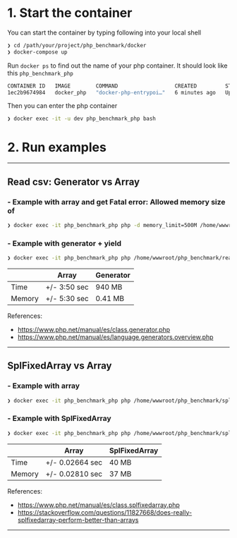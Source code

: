 # 1. Start the container

You can start the container by typing following into your local shell

```bash
❯ cd /path/your/project/php_benchmark/docker 
❯ docker-compose up
```

Run `docker ps` to find out the name of your php container. It should look like this `php_benchmark_php`

```bash
CONTAINER ID   IMAGE        COMMAND                  CREATED         STATUS         PORTS      NAMES
1ec2b9674984   docker_php   "docker-php-entrypoi…"   6 minutes ago   Up 6 minutes   9000/tcp   php_benchmark_php
```

Then you can enter the php container

```bash
❯ docker exec -it -u dev php_benchmark_php bash
```

# 2. Run examples

---

## Read csv: Generator vs Array

### - Example with array and get Fatal error: Allowed memory size of

```bash
❯ docker exec -it php_benchmark_php php -d memory_limit=500M /home/wwwroot/php_benchmark/readCsv/example1.php
```

### - Example with generator + yield

```bash
❯ docker exec -it php_benchmark_php php /home/wwwroot/php_benchmark/readCsv/example2.php
```

|        | Array        | Generator |
|--------|--------------|-----------|
| Time   | +/- 3:50 sec | 940 MB    |
| Memory | +/- 5:30 sec | 0.41 MB   |

References:

- https://www.php.net/manual/es/class.generator.php
- https://www.php.net/manual/es/language.generators.overview.php

---

## SplFixedArray vs Array

### - Example with array

```bash
❯ docker exec -it php_benchmark_php php /home/wwwroot/php_benchmark/splFixedArray/example1.php
```

### - Example with SplFixedArray

```bash
❯ docker exec -it php_benchmark_php php /home/wwwroot/php_benchmark/splFixedArray/example2.php
```


|        | Array            | SplFixedArray |
|--------|------------------|---------------|
| Time   | +/-  0.02664 sec | 40 MB         |
| Memory | +/-  0.02810 sec | 37 MB         |


References:

- https://www.php.net/manual/es/class.splfixedarray.php
- https://stackoverflow.com/questions/11827668/does-really-splfixedarray-perform-better-than-arrays

---
